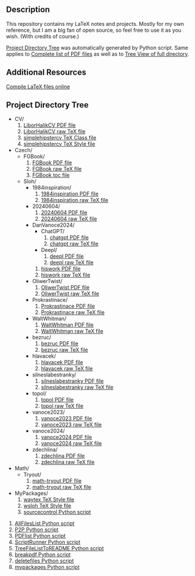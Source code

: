 ## Description

This repository contains my LaTeX notes and projects. Mostly for my own reference, but I am a big fan of open source, so feel free to use it as you wish. (With credits of course.)

[Project Directory Tree](##project-directory-tree) was automatically generated by Python script. Same applies to <a href="https://github.com/ScamanderWayne/WayneTeX/blob/main/pdf_list.txt">Complete list of PDF files</a> as well as to <a href="https://github.com/ScamanderWayne/WayneTeX/blob/main/file_tree.txt">Tree View of full directory</a>.

## Additional Resources

<a href="https://latex.net/texlive/">Compile LaTeX files online</a>

## Project Directory Tree

- CV/
   1. <a href="https://github.com/ScamanderWayne/WayneTeX/blob/main/CV/LiborHalikCV.pdf">LiborHalikCV PDF file</a>
   2. <a href="https://github.com/ScamanderWayne/WayneTeX/blob/main/CV/LiborHalikCV.tex">LiborHalikCV raw TeX file</a>
   3. <a href="https://github.com/ScamanderWayne/WayneTeX/blob/main/CV/simplehipstercv.cls">simplehipstercv TeX Class file</a>
   4. <a href="https://github.com/ScamanderWayne/WayneTeX/blob/main/CV/simplehipstercv.sty">simplehipstercv TeX Style file</a>
- Czech/
  - FGBook/
     1. <a href="https://github.com/ScamanderWayne/WayneTeX/blob/main/Czech/FGBook/FGBook.pdf">FGBook PDF file</a>
     2. <a href="https://github.com/ScamanderWayne/WayneTeX/blob/main/Czech/FGBook/FGBook.tex">FGBook raw TeX file</a>
     3. <a href="https://github.com/ScamanderWayne/WayneTeX/blob/main/Czech/FGBook/FGBook.toc">FGBook toc file</a>
  - Sloh/
    - 1984inspiration/
       1. <a href="https://github.com/ScamanderWayne/WayneTeX/blob/main/Czech/Sloh/1984inspiration/1984inspiration.pdf">1984inspiration PDF file</a>
       2. <a href="https://github.com/ScamanderWayne/WayneTeX/blob/main/Czech/Sloh/1984inspiration/1984inspiration.tex">1984inspiration raw TeX file</a>
    - 20240604/
       1. <a href="https://github.com/ScamanderWayne/WayneTeX/blob/main/Czech/Sloh/20240604/20240604.pdf">20240604 PDF file</a>
       2. <a href="https://github.com/ScamanderWayne/WayneTeX/blob/main/Czech/Sloh/20240604/20240604.tex">20240604 raw TeX file</a>
    - DanVanoce2024/
      - ChatGPT/
         1. <a href="https://github.com/ScamanderWayne/WayneTeX/blob/main/Czech/Sloh/DanVanoce2024/ChatGPT/chatgpt.pdf">chatgpt PDF file</a>
         2. <a href="https://github.com/ScamanderWayne/WayneTeX/blob/main/Czech/Sloh/DanVanoce2024/ChatGPT/chatgpt.tex">chatgpt raw TeX file</a>
      - Deepl/
         1. <a href="https://github.com/ScamanderWayne/WayneTeX/blob/main/Czech/Sloh/DanVanoce2024/Deepl/deepl.pdf">deepl PDF file</a>
         2. <a href="https://github.com/ScamanderWayne/WayneTeX/blob/main/Czech/Sloh/DanVanoce2024/Deepl/deepl.tex">deepl raw TeX file</a>
       1. <a href="https://github.com/ScamanderWayne/WayneTeX/blob/main/Czech/Sloh/DanVanoce2024/hiswork.pdf">hiswork PDF file</a>
       2. <a href="https://github.com/ScamanderWayne/WayneTeX/blob/main/Czech/Sloh/DanVanoce2024/hiswork.tex">hiswork raw TeX file</a>
    - OliwerTwist/
       1. <a href="https://github.com/ScamanderWayne/WayneTeX/blob/main/Czech/Sloh/OliwerTwist/OliwerTwist.pdf">OliwerTwist PDF file</a>
       2. <a href="https://github.com/ScamanderWayne/WayneTeX/blob/main/Czech/Sloh/OliwerTwist/OliwerTwist.tex">OliwerTwist raw TeX file</a>
    - Prokrastinace/
       1. <a href="https://github.com/ScamanderWayne/WayneTeX/blob/main/Czech/Sloh/Prokrastinace/Prokrastinace.pdf">Prokrastinace PDF file</a>
       2. <a href="https://github.com/ScamanderWayne/WayneTeX/blob/main/Czech/Sloh/Prokrastinace/Prokrastinace.tex">Prokrastinace raw TeX file</a>
    - WaltWhitman/
       1. <a href="https://github.com/ScamanderWayne/WayneTeX/blob/main/Czech/Sloh/WaltWhitman/WaltWhitman.pdf">WaltWhitman PDF file</a>
       2. <a href="https://github.com/ScamanderWayne/WayneTeX/blob/main/Czech/Sloh/WaltWhitman/WaltWhitman.tex">WaltWhitman raw TeX file</a>
    - bezruc/
       1. <a href="https://github.com/ScamanderWayne/WayneTeX/blob/main/Czech/Sloh/bezruc/bezruc.pdf">bezruc PDF file</a>
       2. <a href="https://github.com/ScamanderWayne/WayneTeX/blob/main/Czech/Sloh/bezruc/bezruc.tex">bezruc raw TeX file</a>
    - hlavacek/
       1. <a href="https://github.com/ScamanderWayne/WayneTeX/blob/main/Czech/Sloh/hlavacek/hlavacek.pdf">hlavacek PDF file</a>
       2. <a href="https://github.com/ScamanderWayne/WayneTeX/blob/main/Czech/Sloh/hlavacek/hlavacek.tex">hlavacek raw TeX file</a>
    - silneslabestranky/
       1. <a href="https://github.com/ScamanderWayne/WayneTeX/blob/main/Czech/Sloh/silneslabestranky/silneslabestranky.pdf">silneslabestranky PDF file</a>
       2. <a href="https://github.com/ScamanderWayne/WayneTeX/blob/main/Czech/Sloh/silneslabestranky/silneslabestranky.tex">silneslabestranky raw TeX file</a>
    - topol/
       1. <a href="https://github.com/ScamanderWayne/WayneTeX/blob/main/Czech/Sloh/topol/topol.pdf">topol PDF file</a>
       2. <a href="https://github.com/ScamanderWayne/WayneTeX/blob/main/Czech/Sloh/topol/topol.tex">topol raw TeX file</a>
    - vanoce2023/
       1. <a href="https://github.com/ScamanderWayne/WayneTeX/blob/main/Czech/Sloh/vanoce2023/vanoce2023.pdf">vanoce2023 PDF file</a>
       2. <a href="https://github.com/ScamanderWayne/WayneTeX/blob/main/Czech/Sloh/vanoce2023/vanoce2023.tex">vanoce2023 raw TeX file</a>
    - vanoce2024/
       1. <a href="https://github.com/ScamanderWayne/WayneTeX/blob/main/Czech/Sloh/vanoce2024/vanoce2024.pdf">vanoce2024 PDF file</a>
       2. <a href="https://github.com/ScamanderWayne/WayneTeX/blob/main/Czech/Sloh/vanoce2024/vanoce2024.tex">vanoce2024 raw TeX file</a>
    - zdechlina/
       1. <a href="https://github.com/ScamanderWayne/WayneTeX/blob/main/Czech/Sloh/zdechlina/zdechlina.pdf">zdechlina PDF file</a>
       2. <a href="https://github.com/ScamanderWayne/WayneTeX/blob/main/Czech/Sloh/zdechlina/zdechlina.tex">zdechlina raw TeX file</a>
- Math/
  - Tryout/
     1. <a href="https://github.com/ScamanderWayne/WayneTeX/blob/main/Math/Tryout/math-tryout.pdf">math-tryout PDF file</a>
     2. <a href="https://github.com/ScamanderWayne/WayneTeX/blob/main/Math/Tryout/math-tryout.tex">math-tryout raw TeX file</a>
- MyPackages/
   1. <a href="https://github.com/ScamanderWayne/WayneTeX/blob/main/MyPackages/waytex.sty">waytex TeX Style file</a>
   2. <a href="https://github.com/ScamanderWayne/WayneTeX/blob/main/MyPackages/wsloh.sty">wsloh TeX Style file</a>
   3. <a href="https://github.com/ScamanderWayne/WayneTeX/blob/main/MyPackages/sourcecontrol.py">sourcecontrol Python script</a>
 1. <a href="https://github.com/ScamanderWayne/WayneTeX/blob/main/AllFilesList.py">AllFilesList Python script</a>
 2. <a href="https://github.com/ScamanderWayne/WayneTeX/blob/main/P2P.py">P2P Python script</a>
 3. <a href="https://github.com/ScamanderWayne/WayneTeX/blob/main/PDFlist.py">PDFlist Python script</a>
 4. <a href="https://github.com/ScamanderWayne/WayneTeX/blob/main/ScriptRunner.py">ScriptRunner Python script</a>
 5. <a href="https://github.com/ScamanderWayne/WayneTeX/blob/main/TreeFileListToREADME.py">TreeFileListToREADME Python script</a>
 6. <a href="https://github.com/ScamanderWayne/WayneTeX/blob/main/breakpdf.py">breakpdf Python script</a>
 7. <a href="https://github.com/ScamanderWayne/WayneTeX/blob/main/deletefiles.py">deletefiles Python script</a>
 8. <a href="https://github.com/ScamanderWayne/WayneTeX/blob/main/mypackages.py">mypackages Python script</a>

